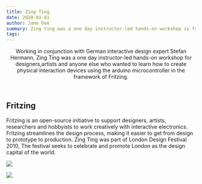 ```yaml
---
title: Zing Ting
date: 2020-01-01
author: Jane Doe
summary: Zing ting was a one day instructor-led hands-on workshop is for designers,artists and anyone else who wants to learn how to create physical interaction devices using the arduino microcontroller in the framework of Fritzing.
tags:
---
```


<div class="wrapper">
  <header class="header"><p class="intro">Working in conjunction with German interactive design expert Stefan Hermann, Zing Ting was a one day  instructor-led hands-on workshop for designers,artists and anyone else who wanted to learn how to create physical interaction devices using the arduino microcontroller in the framework  of Fritzing. 
</p></header>
<article class="content">
    <h1>Fritzing</h1>
    <p>Fritzing is an open-source initiative to support designers, artists, researchers and hobbyists to work creatively with interactive electronics. Fritzing streamlines the design process, making it easier to get from design to prototype to production.
    Zing Ting was part of London Design Festival 2010, The festival seeks to celebrate and promote London as the design capital of the world.
    </p>
    
  <p><img src="https://res.cloudinary.com/dznoa1hid/image/upload/v1641516580/StudioSKS/Zing%20Ting/Zing-Ting-An-Arduino-Electronics-Workshop_1_p8fmk2.png"></p>

   <div class="fourwrapper">
  
  </div>

  </article>
  <div class="block-a"><img src="https://res.cloudinary.com/dznoa1hid/image/upload/v1642028975/StudioSKS/Zing%20Ting/fritzing-kit1_yqsyvx.jpg"></div>
  <div class="block-b"></div>
  <footer class="footer"></footer>
</div><!----end contentwrapper----->
